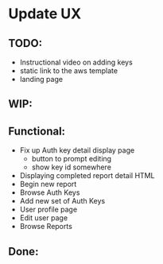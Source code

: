 # Update UX

## TODO:
- Instructional video on adding keys
- static link to the aws template
- landing page

## WIP:

## Functional:
- Fix up Auth key detail display page
    - button to prompt editing
    - show key id somewhere
- Displaying completed report detail HTML
- Begin new report
- Browse Auth Keys
- Add new set of Auth Keys
- User profile page
- Edit user page
- Browse Reports

## Done:

